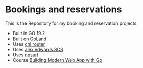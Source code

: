 # Bookings and reservations

This is the Repository for my booking and reservation projects.

- Built in GO 19.2
- Built on GoLand
- Uses [chi router](http://github.com/go-chi/chi)
- Uses [alex edwards SCS](http://github.com/alexedwards/scs/v2)
- Uses [nosurf](http://github.com/justinas/nosurf)
- Course [Building Modern Web App with Go](https://www.udemy.com/course/building-modern-web-applications-with-go/)